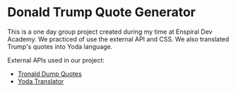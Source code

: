 # Donald Trump Quote Generator

This is a one day group project created during my time at Enspiral Dev Academy. We practiced of use the external API and CSS. We also translated Trump's quotes into Yoda language.

External APIs used in our project:

* [Tronald Dump Quotes](https://www.tronalddump.io/)
* [Yoda Translator](https://funtranslations.com/api/yoda)
